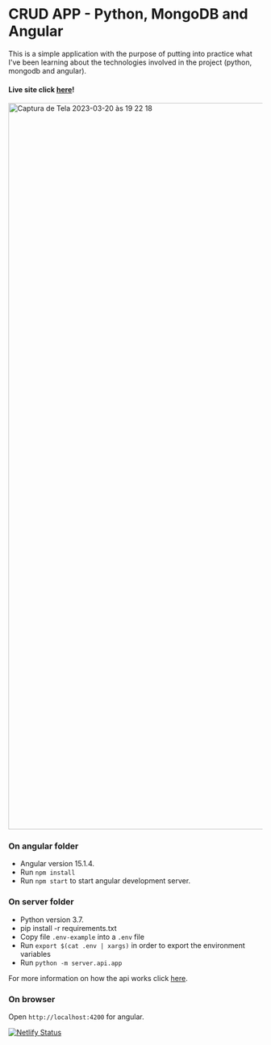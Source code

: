 # CRUD APP - Python, MongoDB and Angular

This is a simple application with the purpose of putting into practice what I've been learning about the technologies involved in the project (python, mongodb and angular).

#### Live site click [here](https://fullstack-angular-python.netlify.app)!

<img width="1437" alt="Captura de Tela 2023-03-20 às 19 22 18" src="https://user-images.githubusercontent.com/80006401/226478434-fd706bb8-47b4-45c7-914c-afce7c797862.png">


### On angular folder ###

- Angular version 15.1.4.
- Run `npm install`
- Run `npm start` to start angular development server.

### On server folder ###

- Python version 3.7.
- pip install -r requirements.txt
- Copy file `.env-example` into a `.env` file
- Run `export $(cat .env | xargs)` in order to export the environment variables
- Run `python -m server.api.app`

For more information on how the api works click [here](https://github.com/Isadora96/FullStack-project/blob/main/server/README.md).

### On browser ###
Open `http://localhost:4200` for angular.


[![Netlify Status](https://api.netlify.com/api/v1/badges/e660677f-0924-4314-ab0e-59b7f7dfd155/deploy-status)](https://app.netlify.com/sites/fullstack-angular-python/deploys)
